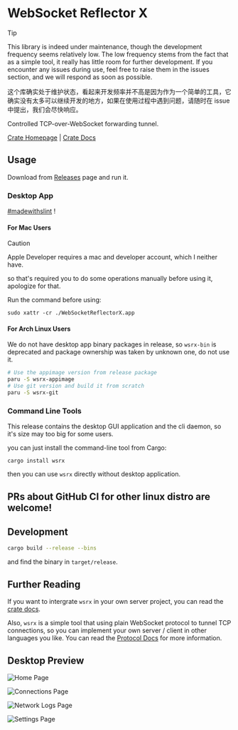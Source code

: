 # WebSocket Reflector X

> [!TIP]
> This library is indeed under maintenance, though the development frequency seems relatively low. The low frequency stems from the fact that as a simple tool, it really has little room for further development. If you encounter any issues during use, feel free to raise them in the issues section, and we will respond as soon as possible.
>
> 这个库确实处于维护状态，看起来开发频率并不高是因为作为一个简单的工具，它确实没有太多可以继续开发的地方，如果在使用过程中遇到问题，请随时在 issue 中提出，我们会尽快响应。

Controlled TCP-over-WebSocket forwarding tunnel.

[Crate Homepage](https://crates.io/crates/wsrx) | [Crate Docs](https://docs.rs/crate/wsrx/latest)

## Usage

Download from [Releases](https://github.com/XDSEC/WebSocketReflectorX/releases) page and run it.

### Desktop App

[#madewithslint](https://slint.dev/showcase.html) !

#### For Mac Users

> [!CAUTION]
> Apple Developer requires a mac and developer account, which I neither have.
>
> so that's required you to do some operations manually before using it, apologize for that.

Run the command before using:

```
sudo xattr -cr ./WebSocketReflectorX.app
```

#### For Arch Linux Users

We do not have desktop app binary packages in release, so `wsrx-bin` is deprecated and package ownership was taken by unknown one, do not use it.

```bash
# Use the appimage version from release package
paru -S wsrx-appimage
# Use git version and build it from scratch
paru -S wsrx-git
```

### Command Line Tools

This release contains the desktop GUI application and the cli daemon, so it's size may too big for some users.

you can just install the command-line tool from Cargo:

```
cargo install wsrx
```

then you can use `wsrx` directly without desktop application.

## **PRs about GitHub CI for other linux distro are welcome!**

## Development

```bash
cargo build --release --bins
```

and find the binary in `target/release`.

## Further Reading

If you want to intergrate `wsrx` in your own server project, you can read the [crate docs](https://docs.rs/crate/wsrx/latest).

Also, `wsrx` is a simple tool that using plain WebSocket protocol to tunnel TCP connections,
so you can implement your own server / client in other languages you like.
You can read the [Protocol Docs](docs/PROTOCOL.md) for more information.

## Desktop Preview

![Home Page](arts/sample-1.png)

![Connections Page](arts/sample-2.png)

![Network Logs Page](arts/sample-3.png)

![Settings Page](arts/sample-4.png)
